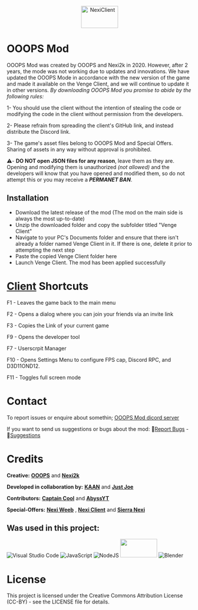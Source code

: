 <p align="center">
  <img src="https://github.com/sheeshKAAN/OOOPS-Mod/assets/132504490/4e136499-ecd6-4918-be4c-ef3f46c77255)https://github.com/sheeshKAAN/OOOPS-Mod/assets/132504490/4e136499-ecd6-4918-be4c-ef3f46c77255" width="100" height="60" alt="NexiClient">
</p>

# OOOPS Mod
OOOPS Mod was created by OOOPS and Nexi2k in 2020. However, after 2 years, the mode was not working due to updates and innovations. We have updated the OOOPS Mode in accordance with the new version of the game and made it available on the Venge Client, and we will continue to update it in other versions. *By downloading OOOPS Mod you promise to abide by the following rules:*

1- You should use the client without the intention of stealing the code or modifying the code in the client without permission from the developers.

2- Please refrain from spreading the client's GitHub link, and instead distribute the Discord link. 

3- The game's asset files belong to OOOPS Mod and Special Offers. Sharing of assets in any way without approval is prohibited.

⚠️- **DO NOT open JSON files for any reason**, leave them as they are. Opening and modifying them is unauthorized _(not allowed)_ and the developers will know that you have opened and modified them, so do not attempt this or you may receive a _**PERMANET BAN**_.
  
## Installation  <a name="installation"></a>

- Download the latest release of the mod (The mod on the main side is always the most up-to-date)
- Unzip the downloaded folder and copy the subfolder titled "Venge Client"
- Navigate to your PC's Documents folder and ensure that there isn't already a folder named Venge Client in it. If there is one, delete it prior to attempting the next step 
- Paste the copied Venge Client folder here
- Launch Venge Client. The mod has been applied successfully

# [Client](https://social.venge.io/client) Shortcuts
F1 - Leaves the game back to the main menu

F2 - Opens a dialog where you can join your friends via an invite link

F3 - Copies the Link of your current game

F9 - Opens the developer tool

F7 - Userscrpit Manager

F10 - Opens Settings Menu to configure FPS cap, Discord RPC, and D3D11OND12.

F11 - Toggles full screen mode

# Contact
To report issues or enquire about somethin; [OOOPS Mod dicord server](https://youtube.com/@OOOPSio?si=KjjgGN1gNQo6A8sd)

If you want to send us suggestions or bugs about the mod:
🐞[Report Bugs](https://github.com/sheeshKAAN/OOOPS-mod/issues/3) - 💭[Suggestions](https://github.com/sheeshKAAN/OOOPS-mod/issues/4)
#  Credits
**Creative:**
**[OOOPS](https://youtube.com/@OOOPSio?si=KjjgGN1gNQo6A8sd)** and **[Nexi2k](https://github.com/NeXiDE)** 


**Developed in collaboration by:** 
**[KAAN](https://github.com/sheeshKAAN)** and **[Just Joe](https://github.com/JustxJoe)**

**Contributors:**
**[Captain Cool](https://github.com/Capta1nCool)** and **[AbyssYT](https://github.com/AbyssYT6)**
 

**Special-Offers:** **[Nexi Weeb](https://github.com/JustxJoe/NeXi-Weeb)** , **[Nexi Client]()** and **[Sierra Nexi](https://github.com/JustxJoe/Sierra-Nexi)**
 
## Was used in this project:
![Visual Studio Code](https://img.shields.io/badge/Visual%20Studio%20Code-0078d7.svg?style=for-the-badge&logo=visual-studio-code&logoColor=white) ![JavaScript](https://img.shields.io/badge/javascript-%23323330.svg?style=for-the-badge&logo=javascript&logoColor=%23F7DF1E) ![NodeJS](https://img.shields.io/badge/node.js-6DA55F?style=for-the-badge&logo=node.js&logoColor=white)  <img src="https://upload.wikimedia.org/wikipedia/commons/8/8b/Picsart_%28software_company%29_logo.svg" width="100" height="50">   <img alt="Blender" src="https://img.shields.io/badge/Blender-F5792A?style=for-the-badge&logo=blender&logoColor=white">

# License

This project is licensed under the Creative Commons Attribution License (CC-BY) - see the LICENSE file for details.
